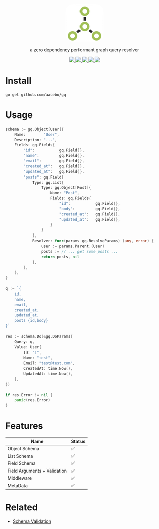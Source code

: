 <p align="center">
	<img src="./assets/icon.png" width="120px" style="border-radius:20%" />
</p>
 
<p align="center">
	a zero dependency performant graph query resolver
</p>

<p align="center">
	<a href="https://opensource.org/licenses/MIT" target="_blank" alt="License">
		<img src="https://img.shields.io/badge/License-MIT-blue.svg" />
	</a>
	<a href="https://pkg.go.dev/github.com/aacebo/gq" target="_blank" alt="Go Reference">
		<img src="https://pkg.go.dev/badge/github.com/aacebo/gq.svg" />
	</a>
	<a href="https://goreportcard.com/report/github.com/aacebo/gq" target="_blank" alt="Go Report Card">
		<img src="https://goreportcard.com/badge/github.com/aacebo/gq" />
	</a>
	<a href="https://github.com/aacebo/owl/actions/workflows/ci.yml" target="_blank" alt="Build">
		<img src="https://github.com/aacebo/owl/actions/workflows/ci.yml/badge.svg?branch=main" />
	</a>
	<a href="https://codecov.io/gh/aacebo/gq" > 
		<img src="https://codecov.io/gh/aacebo/gq/graph/badge.svg?token=9XETRUUQUY" /> 
	</a>
</p>

# Install

```bash
go get github.com/aacebo/gq
```

# Usage

```go
schema := gq.Object[User]{
	Name:        "User",
	Description: "...",
	Fields: gq.Fields{
		"id":           gq.Field{},
		"name":         gq.Field{},
		"email":        gq.Field{},
		"created_at":   gq.Field{},
		"updated_at":   gq.Field{},
		"posts": gq.Field{
			Type: gq.List{
				Type: gq.Object[Post]{
					Name: "Post",
					Fields: gq.Fields{
						"id": 			gq.Field{},
						"body":			gq.Field{},
						"created_at":   gq.Field{},
						"updated_at":   gq.Field{},
					}
				}
			},
			Resolver: func(params gq.ResolveParams) (any, error) {
				user := params.Parent.(User)
				posts := // ... get some posts ...
				return posts, nil
			},
		},
	},
}

q := `{
	id,
	name,
	email,
	created_at,
	updated_at,
	posts {id,body}
}`

res := schema.Do(&gq.DoParams{
	Query: q,
	Value: User{
		ID: "1",
		Name: "test",
		Email: "test@test.com",
		CreatedAt: time.Now(),
		UpdatedAt: time.Now(),
	},
})

if res.Error != nil {
	panic(res.Error)
}
```

# Features

| Name			             	| Status			   |
|-------------------------------|----------------------|
| Object Schema				 	| ✅				  	  |
| List Schema				 	| ✅				  	  |
| Field Schema				 	| ✅				  	  |
| Field Arguments + Validation	| ✅				  	  |
| Middleware				 	| ✅				  	  |
| MetaData					 	| ✅				  	  |

# Related

- [Schema Validation](https://github.com/aacebo/owl)
